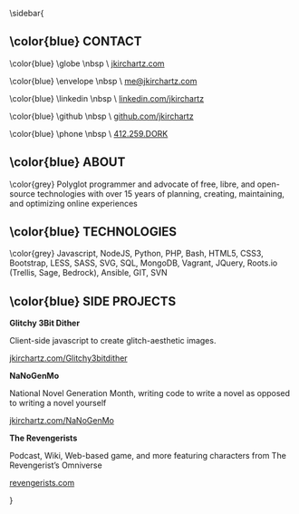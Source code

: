 \sidebar{

\color{blue} CONTACT
-----------------------------

\color{blue} \globe \nbsp \ [jkirchartz.com][1]

\color{blue} \envelope \nbsp \ [me@jkirchartz.com][2]

\color{blue} \linkedin \nbsp \ [linkedin.com/jkirchartz][3]

\color{blue} \github \nbsp \ [github.com/jkirchartz][4]

\color{blue} \phone \nbsp \ [412.259.DORK][5]

\color{blue} ABOUT
-----------------------------

\color{grey} Polyglot programmer and advocate of free, libre, and open-source technologies with over 15 years of planning, creating, maintaining, and optimizing online experiences

\color{blue} TECHNOLOGIES
-----------------------------

\color{grey} Javascript, NodeJS, Python, PHP, Bash, HTML5, CSS3, Bootstrap, LESS, SASS, SVG,
SQL, MongoDB, Vagrant, JQuery, Roots.io (Trellis, Sage, Bedrock), Ansible, GIT,
SVN


\color{blue} SIDE PROJECTS
----------------------------
**Glitchy 3Bit Dither**

Client-side javascript to create glitch-aesthetic images.

[jkirchartz.com/Glitchy3bitdither][6]

**NaNoGenMo**

National Novel Generation Month, writing code to write a novel as opposed to writing a novel yourself

[jkirchartz.com/NaNoGenMo][7]

**The Revengerists**

Podcast, Wiki, Web-based game, and more featuring characters from The Revengerist’s Omniverse

[revengerists.com][8]

}

[1]: http://jkirchartz.com
[2]: mailto:me@jkirchartz.com
[3]: http://linkedin.com/jkirchartz
[4]: http://github.com/jkirchartz
[5]: tel:412-259-3675
[6]: http://jkirchartz.com/Glitchy3bitdither
[7]: http://JKirchartz.com/NaNoGenMo
[8]: http://revengerists.com

